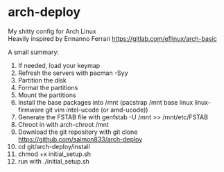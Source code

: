 # arch-deploy
My shitty config for Arch Linux <br>
Heavily inspired by Ermanno Ferrari https://gitlab.com/eflinux/arch-basic<br>

A small summary:

1. If needed, load your keymap
2. Refresh the servers with pacman -Syy
3. Partition the disk
4. Format the partitions
5. Mount the partitions
6. Install the base packages into /mnt (pacstrap /mnt base linux linux-firmware git vim intel-ucode (or amd-ucode))
7. Generate the FSTAB file with genfstab -U /mnt >> /mnt/etc/FSTAB
8. Chroot in with arch-chroot /mnt
9. Download the git repository with git clone https://github.com/saimon833/arch-deploy
10. cd git/arch-deploy/install
11. chmod +x initial_setup.sh
12. run with ./initial_setup.sh
